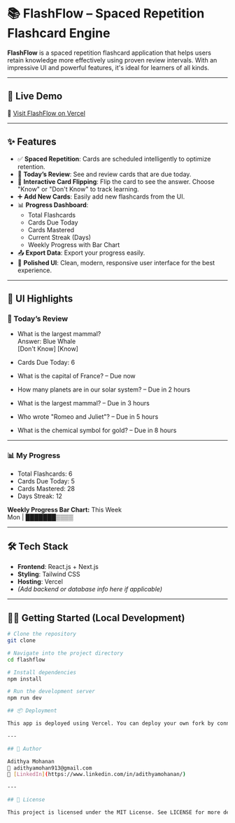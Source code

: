 # 📚 FlashFlow – Spaced Repetition Flashcard Engine

**FlashFlow** is a spaced repetition flashcard application that helps users retain knowledge more effectively using proven review intervals. With an impressive UI and powerful features, it's ideal for learners of all kinds.

---

## 🚀 Live Demo

🔗 [Visit FlashFlow on Vercel](https://flashflow-v1.vercel.app/)

---

## ✨ Features

- ✅ **Spaced Repetition**: Cards are scheduled intelligently to optimize retention.
- 📆 **Today’s Review**: See and review cards that are due today.
- 🔄 **Interactive Card Flipping**: Flip the card to see the answer. Choose "Know" or "Don't Know" to track learning.
- ➕ **Add New Cards**: Easily add new flashcards from the UI.
- 📊 **Progress Dashboard**:
  - Total Flashcards
  - Cards Due Today
  - Cards Mastered
  - Current Streak (Days)
  - Weekly Progress with Bar Chart
- 📤 **Export Data**: Export your progress easily.
- 🎨 **Polished UI**: Clean, modern, responsive user interface for the best experience.

---

## 📸 UI Highlights

### 📅 Today’s Review

- What is the largest mammal?  
  Answer: Blue Whale  
  [Don't Know] [Know]

- Cards Due Today: 6

- What is the capital of France? – Due now

- How many planets are in our solar system? – Due in 2 hours

- What is the largest mammal? – Due in 3 hours

- Who wrote "Romeo and Juliet"? – Due in 5 hours

- What is the chemical symbol for gold? – Due in 8 hours

---

### 📊 My Progress

- Total Flashcards: 6
- Cards Due Today: 5
- Cards Mastered: 28
- Days Streak: 12

**Weekly Progress Bar Chart:**
This Week  
Mon | ███████▒▒▒▒

---

## 🛠️ Tech Stack

- **Frontend**: React.js + Next.js
- **Styling**: Tailwind CSS
- **Hosting**: Vercel
- *(Add backend or database info here if applicable)*

---

## 🧑‍💻 Getting Started (Local Development)

```bash
# Clone the repository
git clone 

# Navigate into the project directory
cd flashflow

# Install dependencies
npm install

# Run the development server
npm run dev

## 📦 Deployment

This app is deployed using Vercel. You can deploy your own fork by connecting your GitHub repository and following the steps on Vercel’s dashboard.

---

## 👤 Author

Adithya Mohanan  
📧 adithyamohan913@gmail.com
🔗 [LinkedIn](https://www.linkedin.com/in/adithyamohanan/)

---

## 📄 License

This project is licensed under the MIT License. See LICENSE for more details.
